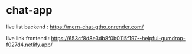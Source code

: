 # chat-app


live list backend : https://mern-chat-gtho.onrender.com/


live link frontend : https://653cf8d8e3db8f0b0115f197--helpful-gumdrop-f027d4.netlify.app/

